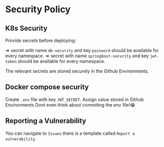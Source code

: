 # Security Policy

## K8s Security

Provide secrets before deploying:

 => secret with name `db-security` and key `password` should be available for every namespace.
 => secret with name `springboot-security` and key `jwt-token` should be available for every namespace.

The relevant secrets are stored securely in the Github Environments.

## Docker compose security

Create `.env` file with key `JWT_SECRET`. Assign value stored in Github Environments
Dont even think about commiting the env file!😂

## Reporting a Vulnerability

You can navigate to `Issues` there is a template called `Report a vulnerability`.

